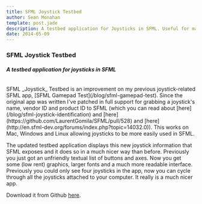 ```yaml
---
title: SFML Joystick Testbed
author: Sean Monahan
template: post.jade
description: A testbed application for Joysticks in SFML. Useful for mapping controller indexes to physical buttons.
date: 2014-05-09
---
```


### SFML Joystick Testbed

#### *A testbed application for joysticks in SFML*

<br/>
SFML _Joystick_ Testbed is an improvement on my previous joystick-related SFML app, [SFML Gamepad Test](/blog/sfml-gamepad-test). Since the original app was written I've patched in full support for grabbing a joystick's name, vendor ID and product ID to SFML (which you can read about [here](/blog/sfml-joystick-identification) and [here](https://github.com/LaurentGomila/SFML/pull/528) and [here](http://en.sfml-dev.org/forums/index.php?topic=14032.0)). This works on Mac, Windows and Linux allowing joysticks to be more easily used in SFML.

The updated testbed application displays this new joystick information that SFML exposes and it does so in a much nicer way than before. Previously you just got an unfriendly textual list of buttons and axes. Now you get some (low rent) graphics, larger fonts and a much more readable interface. Previously you could only see four joysticks in the app, now you can cycle through all the joysticks attached to your computer. It really is a much nicer app.

Download it from Github [here](https://github.com/NoobsArePeople2/SFMLJoystickTestbed).